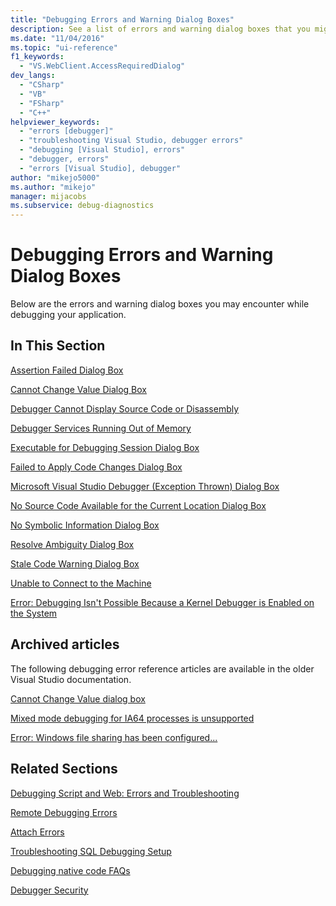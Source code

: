 ```yaml
---
title: "Debugging Errors and Warning Dialog Boxes"
description: See a list of errors and warning dialog boxes that you might encounter while debugging your application in Visual Studio.
ms.date: "11/04/2016"
ms.topic: "ui-reference"
f1_keywords:
  - "VS.WebClient.AccessRequiredDialog"
dev_langs:
  - "CSharp"
  - "VB"
  - "FSharp"
  - "C++"
helpviewer_keywords:
  - "errors [debugger]"
  - "troubleshooting Visual Studio, debugger errors"
  - "debugging [Visual Studio], errors"
  - "debugger, errors"
  - "errors [Visual Studio], debugger"
author: "mikejo5000"
ms.author: "mikejo"
manager: mijacobs
ms.subservice: debug-diagnostics
---
```

# Debugging Errors and Warning Dialog Boxes

Below are the errors and warning dialog boxes you may encounter while debugging your application.

## In This Section

 [Assertion Failed Dialog Box](../debugger/assertion-failed-dialog-box.md)

 [Cannot Change Value Dialog Box](/previous-versions/visualstudio/visual-studio-2017/debugger/cannot-change-value-dialog-box)

 [Debugger Cannot Display Source Code or Disassembly](../debugger/debugger-cannot-display-source-code-or-disassembly.md)
 
 [Debugger Services Running Out of Memory](../debugger/error-debugger-services-no-memory.md)

 [Executable for Debugging Session Dialog Box](../debugger/executable-for-debugging-session-dialog-box.md)

 [Failed to Apply Code Changes Dialog Box](../debugger/edit-and-continue-dialog-box-cpp.md)

 [Microsoft Visual Studio Debugger (Exception Thrown) Dialog Box](../debugger/microsoft-visual-studio-debugger-exception-thrown-dialog-box.md)

 [No Source Code Available for the Current Location Dialog Box](../debugger/no-source-available.md)

 [No Symbolic Information Dialog Box](/previous-versions/d493t3ew(v=vs.100))

 [Resolve Ambiguity Dialog Box](../debugger/resolve-ambiguity-dialog-box.md)

 [Stale Code Warning Dialog Box](../debugger/stale-code-warning-dialog-box.md)

 [Unable to Connect to the Machine](../debugger/error-unable-to-connect-to-the-machine-name-the-machine-cannot-be-found-on-the-network.md)

 [Error: Debugging Isn't Possible Because a Kernel Debugger is Enabled on the System](/previous-versions/visualstudio/visual-studio-2017/debugger/error-debugging-isn-t-possible-because-a-kernel-debugger-is-enabled-on-the-system)

## Archived articles

The following debugging error reference articles are available in the older Visual Studio documentation.

[Cannot Change Value dialog box](/previous-versions/visualstudio/visual-studio-2017/debugger/cannot-change-value-dialog-box)

[Mixed mode debugging for IA64 processes is unsupported](/previous-versions/visualstudio/visual-studio-2017/debugger/mixed-mode-debugging-for-ia64-processes-is-unsupported)

[Error: Windows file sharing has been configured...](/previous-versions/visualstudio/visual-studio-2017/debugger/error-windows-file-sharing-has-been-configured-dot-dot-dot)

## Related Sections

 [Debugging Script and Web: Errors and Troubleshooting](../debugger/debugging-web-applications-errors-and-troubleshooting.md)

 [Remote Debugging Errors](../debugger/remote-debugging-errors-and-troubleshooting.md)

 [Attach Errors](/previous-versions/visualstudio/visual-studio-2010/8dbb3we5(v=vs.100))

 [Troubleshooting SQL Debugging Setup](/previous-versions/visualstudio/visual-studio-2010/s7ahaxtd(v=vs.100))

 [Debugging native code FAQs](../debugger/debugging-native-code-faqs.md)

 [Debugger Security](../debugger/debugger-security.md)
